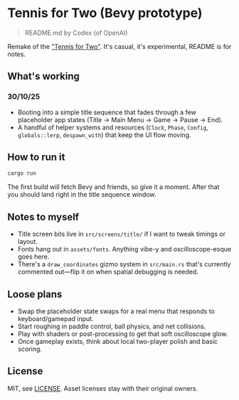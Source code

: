 # Tennis for Two (Bevy prototype)

> README.md by Codex (of OpenAI)

Remake of the ["Tennis for Two"](https://en.wikipedia.org/wiki/Tennis_for_Two). It's casual, it's experimental, README is for notes.

## What's working

### 30/10/25
* Booting into a simple title sequence that fades through a few placeholder app states (Title → Main Menu → Game → Pause → End).
* A handful of helper systems and resources (`Clock`, `Phase`, `Config`, `globals::lerp`, `despawn_with`) that keep the UI flow moving.

## How to run it

```bash
cargo run
```

The first build will fetch Bevy and friends, so give it a moment. After that you should land right in the title sequence window.

## Notes to myself

* Title screen bits live in `src/screens/title/` if I want to tweak timings or layout.
* Fonts hang out in `assets/fonts`. Anything vibe-y and oscilloscope-esque goes here.
* There's a `draw_coordinates` gizmo system in `src/main.rs` that's currently commented out—flip it on when spatial debugging is needed.

## Loose plans

* Swap the placeholder state swaps for a real menu that responds to keyboard/gamepad input.
* Start roughing in paddle control, ball physics, and net collisions.
* Play with shaders or post-processing to get that soft oscilloscope glow.
* Once gameplay exists, think about local two-player polish and basic scoring.

## License

MIT, see [LICENSE](LICENSE). Asset licenses stay with their original owners.
